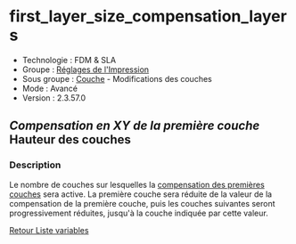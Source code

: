 # first_layer_size_compensation_layers

* Technologie : FDM & SLA
* Groupe : [Réglages de l'Impression](../print_settings/print_settings.md)
* Sous groupe : [Couche](../print_settings/print_settings.md#couche) - Modifications des couches
* Mode : Avancé
* Version : 2.3.57.0

## *Compensation en XY de la première couche* Hauteur des couches

### Description

Le nombre de couches sur lesquelles la [compensation des premières couches](first_layer_size_compensation.md) sera active. 
La première couche sera réduite de la valeur de la compensation de la première couche, puis les couches suivantes seront progressivement réduites, jusqu'à la couche indiquée par cette valeur.


[Retour Liste variables](variable_list.md)